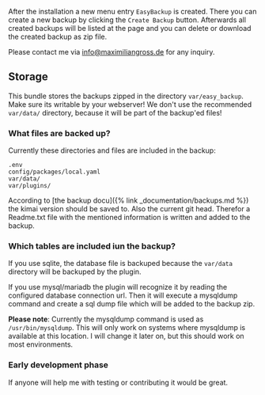 After the installation a new menu entry `EasyBackup` is created. There you can create a new backup
by clicking the `Create Backup` button. Afterwards all created backups will be listed at the page 
and you can delete or download the created backup as zip file.

Please contact me via [info@maximiliangross.de](mailto:info@maximiliangross.de) for any inquiry.

## Storage

This bundle stores the backups zipped in the directory `var/easy_backup`.
Make sure its writable by your webserver! We don't use the recommended 
`var/data/` directory, because it will be part of the backup'ed files!

### What files are backed up?

Currently these directories and files are included in the backup:

```
.env
config/packages/local.yaml
var/data/
var/plugins/
```

According to [the backup docu]({% link _documentation/backups.md %}) the kimai version should be saved to.
Also the current git head.
Therefor a Readme.txt file with the mentioned information is written and added to the backup.

### Which tables are included iun the backup?

If you use sqlite, the database file is backuped because the `var/data` directory will be backuped by the plugin.

If you use mysql/mariadb the plugin will recognize it by reading the configured database connection url.
Then it will execute a mysqldump command and create a sql dump file which will be added to the backup zip.

**Please note**: Currently the mysqldump command is used as `/usr/bin/mysqldump`. This will only work on systems where
mysqldump is available at this location. I will change it later on, but this should work on most environments.

### Early development phase

If anyone will help me with testing or contributing it would be great.
